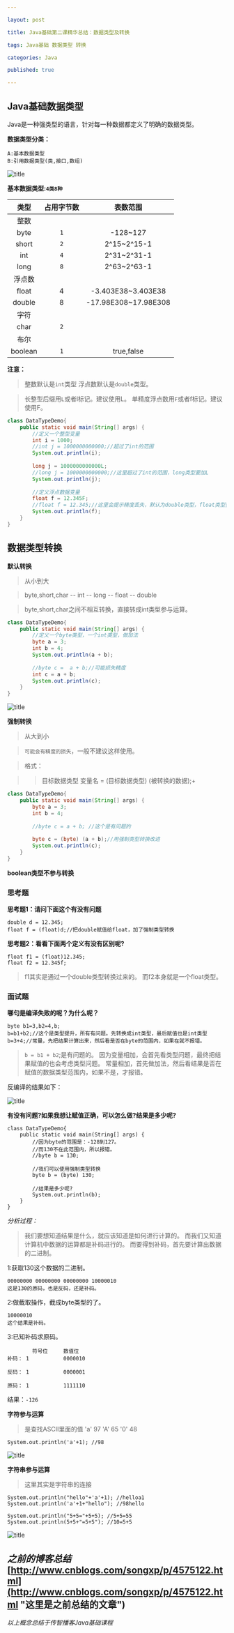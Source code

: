 ```yaml
---

layout: post

title: Java基础第二课精华总结：数据类型及转换

tags: Java基础 数据类型 转换

categories: Java

published: true

---
```


## Java基础数据类型 ##

Java是一种强类型的语言，针对每一种数据都定义了明确的数据类型。
	
**数据类型分类：**

	A:基本数据类型
	B:引用数据类型(类,接口,数组)
	
![title](/static/img/Java基础第二课精华总结/数据类型划分.png "title")

**基本数据类型:`4类8种`**

类型|占用字节数|表数范围
:---:|:---:|:---:
整数||
byte|`1`|-128~127
short|`2`|2^15~2^15-1
int|`4`|2^31~2^31-1
long|`8`|2^63~2^63-1
浮点数||
float|4|-3.403E38~3.403E38
double|8|-17.98E308~17.98E308
字符||
char|`2`|
布尔||
boolean|`1`|true,false
	
**注意：**

> 整数默认是`int`类型
> 浮点数默认是`double`类型。

> 长整型后缀用`L`或者l标记。建议使用L。
> 单精度浮点数用`F`或者f标记。建议使用F。

```java
class DataTypeDemo{
	public static void main(String[] args) {
		//定义一个整型变量
		int i = 1000;
		//int j = 1000000000000;//超过了int的范围
		System.out.println(i);
		
		long j = 1000000000000L;
		//long j = 1000000000000;//这里超过了int的范围，long类型要加L
		System.out.println(j);
		
		//定义浮点数据变量
		float f = 12.345F;
		//float f = 12.345;//这里会提示精度丢失，默认为double类型，float类型要加F
		System.out.println(f);
	}
}
```

## 数据类型转换 ##


**默认转换**

> 从小到大

> byte,short,char -- int -- long -- float -- double

> byte,short,char之间不相互转换，直接转成int类型参与运算。

```java
class DataTypeDemo{
	public static void main(String[] args) {
		//定义一个byte类型，一个int类型，做加法
		byte a = 3;
		int b = 4;
		System.out.println(a + b);
		
		//byte c =  a + b;//可能损失精度
		int c = a + b;
		System.out.println(c);
	}
}
```

![title](/static/img/Java基础第二课精华总结/不同数据类型变量参与运算图解.bmp "title")

**强制转换**

> 从大到小

> `可能会有精度的损失`，一般不建议这样使用。

> 格式：

>>目标数据类型 变量名 = (目标数据类型) (被转换的数据);+

```java
class DataTypeDemo{
	public static void main(String[] args) {
		byte a = 3;
		int b = 4;
		
		//byte c = a + b; //这个是有问题的
		
		byte c = (byte) (a + b);//用强制类型转换改进
		System.out.println(c);
	}
}
```

**boolean类型不参与转换**

### 思考题 ###

**思考题1：请问下面这个有没有问题**

	double d = 12.345;
	float f = (float)d;//把double赋值给float，加了强制类型转换
		
**思考题2：看看下面两个定义有没有区别呢?**

	float f1 = (float)12.345;
	float f2 = 12.345f;
		
> f1其实是通过一个double类型转换过来的。
> 而f2本身就是一个float类型。

### 面试题 ###

**哪句是编译失败的呢？为什么呢？**

	byte b1=3,b2=4,b;
	b=b1+b2;//这个是类型提升，所有有问题。先转换成int类型，最后赋值也是int类型
	b=3+4;//常量，先把结果计算出来，然后看是否在byte的范围内，如果在就不报错。

> `b = b1 + b2`;是有问题的。
> 因为变量相加，会首先看类型问题，最终把结果赋值的也会考虑类型问题。
> 常量相加，首先做加法，然后看结果是否在赋值的数据类型范围内，如果不是，才报错。

反编译的结果如下：

![title](/static/img/Java基础第二课精华总结/编译结果.png "反编译结果")

**有没有问题?如果我想让赋值正确，可以怎么做?结果是多少呢?**

	class DataTypeDemo{
		public static void main(String[] args) {
			//因为byte的范围是：-128到127。
			//而130不在此范围内，所以报错。
			//byte b = 130; 
			
			//我们可以使用强制类型转换
			byte b = (byte) 130;
			
			//结果是多少呢?
			System.out.println(b);
		}
	}

*分析过程：*

> 我们要想知道结果是什么，就应该知道是如何进行计算的。
> 而我们又知道计算机中数据的运算都是补码进行的。
> 而要得到补码，首先要计算出数据的二进制。

1:获取130这个数据的二进制。

	00000000 00000000 00000000 10000010
	这是130的原码，也是反码，还是补码。

2:做截取操作，截成byte类型的了。

	10000010 
	这个结果是补码。

3:已知补码求原码。

			符号位		数值位
	补码：	1			0000010
	
	反码：	1			0000001
	
	原码：	1			1111110

结果：`-126`

**字符参与运算**

> 是查找ASCII里面的值
> 'a'		97
> 'A'		65
> '0'		48
	
	System.out.println('a'+1); //98

![title](/static/img/Java基础第二课精华总结/ASCII表.png "title")

**字符串参与运算**

> 这里其实是字符串的连接
	
	System.out.println("hello"+'a'+1); //helloa1
	System.out.println('a'+1+"hello"); //98hello
	
	System.out.println("5+5="+5+5); //5+5=55
	System.out.println(5+5+"=5+5"); //10=5+5

![title](/static/img/Java基础第二课精华总结/运算符优先级.png "title")

*之前的博客总结*
[http://www.cnblogs.com/songxp/p/4575122.html](http://www.cnblogs.com/songxp/p/4575122.html "这里是之前总结的文章")
----------

*以上概念总结于传智播客Java基础课程*